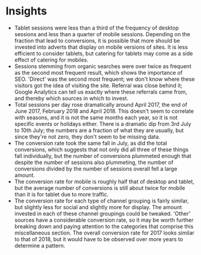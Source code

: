 # Insights

- Tablet sessions were less than a third of the frequency of desktop sessions and less than a quarter of mobile sessions. Depending on the fraction that lead to conversions, it is possible that more should be invested into adverts that display on mobile versions of sites. It is less efficient to consider tablets, but catering for tablets may come as a side effect of catering for mobiles.
- Sessions stemming from organic searches were over twice as frequent as the second most frequent result, which shows the importance of SEO. 'Direct' was the second most frequent; we don't know where these visitors got the idea of visiting the site. Referral was close behind it; Google Analytics can tell us exactly where these referrals came from, and thereby which sources in which to invest.
- Total sessions per day rose dramatically around April 2017, the end of June 2017, February 2018 and April 2018. This doesn't seem to correlate with seasons, and it is not the same months each year, so it is not specific events or holidays either. There is a dramatic dip from 3rd July to 10th July; the numbers are a fraction of what they are usually, but since they're not zero, they don't seem to be missing data.
- The conversion rate took the same fall in July, as did the total conversions, which suggests that not only did all three of these things fall individually, but the number of conversions plummeted enough that despite the number of sessions also plummeting, the number of conversions divided by the number of sessions overall fell a large amount.
- The conversion rate for mobile is roughly half that of desktop and tablet, but the average number of conversions is still about twice for mobile than it is for tablet due to more traffic.
- The conversion rate for each type of channel grouping is fairly similar, but slightly less for social and slightly more for display. The amount invested in each of these channel groupings could be tweaked. 'Other' sources have a considerable conversion rate, so it may be worth further breaking down and paying attention to the categories that comprise this miscellaneous section.
The overall conversion rate for 2017 looks similar to that of 2018, but it would have to be observed over more years to determine a pattern.
